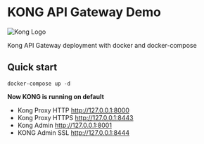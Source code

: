 # KONG API Gateway Demo

![Kong Logo](https://2tjosk2rxzc21medji3nfn1g-wpengine.netdna-ssl.com/wp-content/uploads/2018/08/kong-combination-mark-colors.svg)


Kong API Gateway deployment with docker and docker-compose

## Quick start

```
docker-compose up -d
```

**Now KONG is running on default**
- Kong Proxy HTTP http://127.0.0.1:8000
- Kong Proxy HTTPS http://127.0.0.1:8443
- Kong Admin  http://127.0.0.1:8001
- KONG Admin SSL http://127.0.0.1:8444




